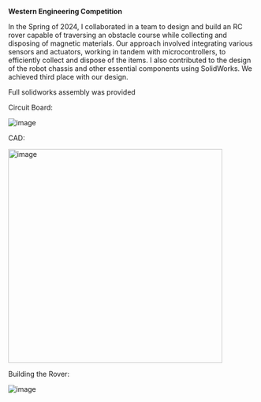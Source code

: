 **Western Engineering Competition**

 In the Spring of 2024, I collaborated in a team to design and build an RC rover capable of traversing an obstacle course while collecting and disposing of magnetic materials. Our approach involved integrating various sensors and actuators, working in tandem with microcontrollers, to efficiently collect and dispose of the items. I also contributed to the design of the robot chassis and other essential components using SolidWorks. We achieved third place with our design.

Full solidworks assembly was provided 

Circuit Board:

![image](https://github.com/user-attachments/assets/973b3f14-25c1-432e-8a3f-0fdf0e6337a3)

CAD:

<img width="434" alt="image" src="https://github.com/user-attachments/assets/68ef0a07-4962-4fde-b475-21b281bd7443" />



 Building the Rover:
 
 ![image](https://github.com/user-attachments/assets/0db44a9d-95c2-492a-bbcb-b29400dc7252)

    
    
    
